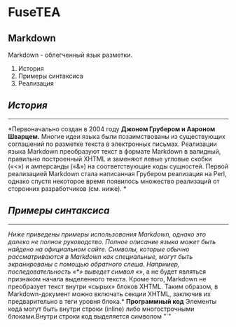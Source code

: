 # FuseTEA
## Markdown

Markdown - облегченный язык разметки.
 1. История
 2. Примеры синтаксиса 
 3. Реализация
## *История*
---
*Первоначально создан в 2004 году **Джоном Грубером и Аароном Шварцем.** Многие идеи языка были позаимствованы из существующих соглашений по разметке текста в электронных письмах. Реализации языка Markdown преобразуют текст в формате Markdown в валидный, правильно построенный XHTML и заменяют левые угловые скобки («<») и амперсанды («&») на соответствующие коды сущностей. Первой реализацией Markdown стала написанная Грубером реализация на Perl, однако спустя некоторое время появилось множество реализаций от сторонних разработчиков (см. ниже). *

## *Примеры синтаксиса*
---
*Ниже приведены примеры использования Markdown, однако это далеко не полное руководство. Полное описание языка может быть найдено на официальном сайте. Символы, которые обычно рассматриваются в Markdown как специальные, могут быть экранированы с помощью обратного слеша. Например, последовательность «\*» выведет символ «*», а не будет являться признаком начала выделенного текста. Кроме того, Markdown не преобразует текст внутри «сырых» блоков XHTML. Таким образом, в Markdown-документ можно включать секции XHTML, заключив их предварительно в теги уровня блока.*
**Программный код**
Элементы кода могут быть внутри строки (inline) либо многострочными блоками.Внутри строки код выделяется символом "`"